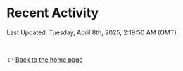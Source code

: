 # Recent Activity

<!--RECENT_ACTIVITY:start-->
<!--RECENT_ACTIVITY:end-->

<!--RECENT_ACTIVITY:last_update-->
Last Updated: Tuesday, April 8th, 2025, 2:19:50 AM (GMT)
<!--RECENT_ACTIVITY:last_update_end-->

<br>

↩️ [Back to the home page](/README.md)
